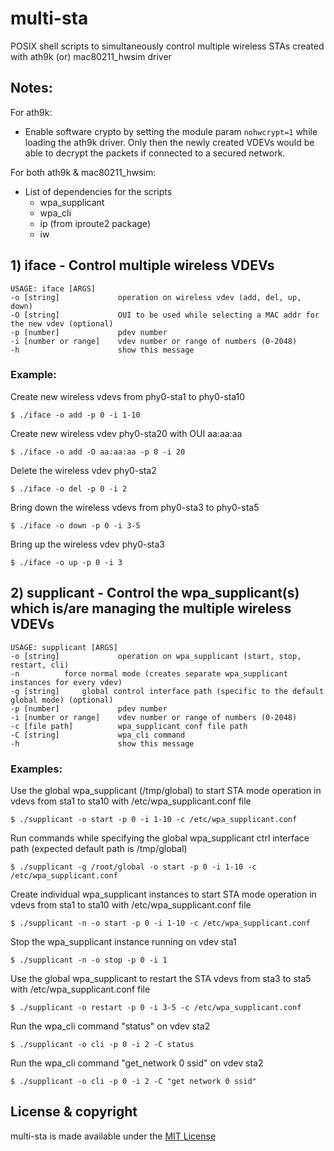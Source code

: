 # multi-sta
POSIX shell scripts to simultaneously control multiple wireless STAs created with ath9k (or) mac80211_hwsim driver

## Notes:

For ath9k:
- Enable software crypto by setting the module param `nohwcrypt=1` while loading the ath9k driver. Only then the newly created VDEVs would be able to decrypt the packets if connected to a secured network.

For both ath9k & mac80211_hwsim:
- List of dependencies for the scripts
    - wpa_supplicant
    - wpa_cli
    - ip (from iproute2 package)
    - iw

## 1) iface - Control multiple wireless VDEVs
```
USAGE: iface [ARGS]
-o [string]             operation on wireless vdev (add, del, up, down)
-O [string]             OUI to be used while selecting a MAC addr for the new vdev (optional)
-p [number]             pdev number
-i [number or range]    vdev number or range of numbers (0-2048)
-h                      show this message
```

### Example:

Create new wireless vdevs from phy0-sta1 to phy0-sta10
```
$ ./iface -o add -p 0 -i 1-10
```
Create new wireless vdev phy0-sta20 with OUI aa:aa:aa
```
$ ./iface -o add -O aa:aa:aa -p 0 -i 20
```
Delete the wireless vdev phy0-sta2
```
$ ./iface -o del -p 0 -i 2
```
Bring down the wireless vdevs from phy0-sta3 to phy0-sta5
```
$ ./iface -o down -p 0 -i 3-5
```
Bring up the wireless vdev phy0-sta3
```
$ ./iface -o up -p 0 -i 3
```

## 2) supplicant - Control the wpa_supplicant(s) which is/are managing the multiple wireless VDEVs

```
USAGE: supplicant [ARGS]
-o [string]             operation on wpa_supplicant (start, stop, restart, cli)
-n			force normal mode (creates separate wpa_supplicant instances for every vdev)
-g [string]		global control interface path (specific to the default global mode) (optional)
-p [number]             pdev number
-i [number or range]    vdev number or range of numbers (0-2048)
-c [file path]          wpa_supplicant conf file path
-C [string]             wpa_cli command
-h                      show this message
```

### Examples:

Use the global wpa_supplicant (/tmp/global) to start STA mode operation in vdevs from sta1 to sta10 with /etc/wpa_supplicant.conf file
```
$ ./supplicant -o start -p 0 -i 1-10 -c /etc/wpa_supplicant.conf
```

Run commands while specifying the global wpa_supplicant ctrl interface path (expected default path is /tmp/global)
```
$ ./supplicant -g /root/global -o start -p 0 -i 1-10 -c /etc/wpa_supplicant.conf
```

Create individual wpa_supplicant instances to start STA mode operation in vdevs from sta1 to sta10 with /etc/wpa_supplicant.conf file
```
$ ./supplicant -n -o start -p 0 -i 1-10 -c /etc/wpa_supplicant.conf
```

Stop the wpa_supplicant instance running on vdev sta1
```
$ ./supplicant -n -o stop -p 0 -i 1
```

Use the global wpa_supplicant to restart the STA vdevs from sta3 to sta5 with /etc/wpa_supplicant.conf file
```
$ ./supplicant -o restart -p 0 -i 3-5 -c /etc/wpa_supplicant.conf
```

Run the wpa_cli command \"status\" on vdev sta2
```
$ ./supplicant -o cli -p 0 -i 2 -C status
```

Run the wpa_cli command \"get_network 0 ssid\" on vdev sta2
```
$ ./supplicant -o cli -p 0 -i 2 -C "get network 0 ssid"
```

## License & copyright

multi-sta is made available under the [MIT License](LICENSE)
